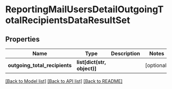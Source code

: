 # ReportingMailUsersDetailOutgoingTotalRecipientsDataResultSet

## Properties
Name | Type | Description | Notes
------------ | ------------- | ------------- | -------------
**outgoing_total_recipients** | **list[dict(str, object)]** |  | [optional] 

[[Back to Model list]](../README.md#documentation-for-models) [[Back to API list]](../README.md#documentation-for-api-endpoints) [[Back to README]](../README.md)

